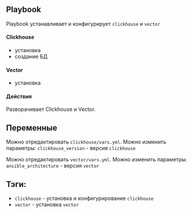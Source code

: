 Playbook
---
Playbook устанавливает и конфигурирует `clickhouse` и `vector`
#### Clickhouse
  - установка
  - создание БД
#### Vector
  - установка
#### Действия
  Разворачивает Clickhouse и Vector.
 
Переменные
---
Можно отредактировать `clickhouse/vars.yml`.
Можно изменить параметры:
  `clickhouse_version` - версия `clickhouse`

Можно отредактировать `vector/vars.yml`.
Можно изменить параметры:
  `ansible_architecture` - версия `vector`

Тэги:
---
  - `clickhouse` - установка и конфигурирование `clickhouse` 
  - `vector` - установка `vector`